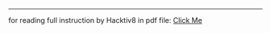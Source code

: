 ___
for reading full instruction by Hacktiv8 in pdf file: [Click Me](https://cdn.thinkific.com/assets/pdf.js/2.7.570/web/viewer.html?file=https://import.cdn.thinkific.com/236035/courses/1426389/FinalProject1ReactKampusMerdeka-211004-185017.pdf)

